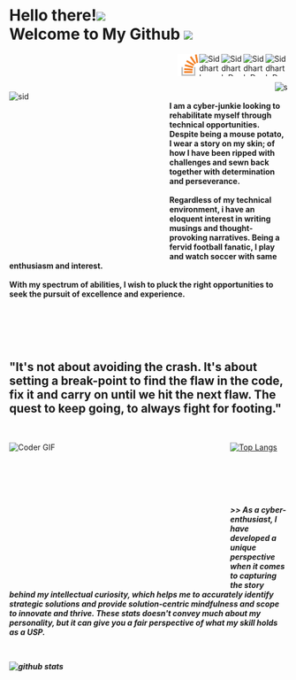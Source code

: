 <h1>Hello there!<img src="https://media.giphy.com/media/Wj7lNjMNDxSmc/giphy.gif" width="100"><br/>
<b>Welcome to My Github <img src="https://media.giphy.com/media/du3J3cXyzhj75IOgvA/giphy.gif" width="28"><br/> </b></h1>
<a href="https://www.instagram.com/iamsiddharthdas/">
  <img align="right" alt="Siddharth Das - Instagram" width="40px" height="40px" src="https://user-images.githubusercontent.com/57487500/88673054-cb0eae00-d105-11ea-84c8-72c11edb81cd.png"/>
</a>
<a href="https://www.linkedin.com/in/iamsiddharthdas/">
  <img align="right" alt="Siddharth Das - LinkedIn" width="40px" height="40px" src="https://user-images.githubusercontent.com/57487500/88674259-3907a500-d107-11ea-80fb-f76f39a84d7c.png"/>
</a>
<a href="mailto:siddharthdas2203@gmail.com">
  <img align="right" alt="Siddharth Das - Gmail" width="40px" height="40px"src="https://user-images.githubusercontent.com/57487500/88674188-255c3e80-d107-11ea-849b-a98bb24a2084.png"/>
</a>
<a href="https://dev.to/iamsiddharthdas">
  <img align="right" height="40" width="40" src="https://d2fltix0v2e0sb.cloudfront.net/dev-badge.svg" alt="Siddharth Das's DEV Profile" >
</a>

 <a href="https://stackoverflow.com/story/iamsiddharthdas">
            <img align="right" height="40" width="40" src="https://raw.githubusercontent.com/ashwin5059198/ashwin5059198/master/img/stackoverflow.png">
</a>
<br/>
<br/>
<br/>
<img align="right" alt= "s" src="https://visitor-badge.laobi.icu/badge?page_id=iamsiddharthdas.iamsiddharthdas"/>
<br/>
<img src= "https://user-images.githubusercontent.com/57487500/88657019-dacec800-d0ee-11ea-928a-5db40e7b267f.gif" align="left" alt="sid" width="290" height="290">
<br/>
<b>I am a cyber-junkie looking to rehabilitate myself through technical opportunities. Despite being a mouse potato, I wear a story on my skin; of how I have been ripped with challenges and sewn back together with determination and perseverance.</b>
<br/>
<br/>
<b>Regardless of my technical environment, i have an eloquent interest in writing musings and thought-provoking narratives.
Being a fervid football fanatic, I play and watch soccer with same enthusiasm and interest.</b>
<br/><br/>
<b>With my spectrum of abilities, I wish to pluck the right opportunities to seek the pursuit of excellence and experience.</b>

<br /><br />
<br/><br/>

## "It's not about avoiding the crash. It's about setting a break-point to find the flaw in the code, fix it and carry on until we hit the next flaw. The quest to keep going, to always fight for footing." 
<br/>

<img src="https://user-images.githubusercontent.com/57487500/88762425-cb9f5700-d18e-11ea-9ca7-18b1dd0bcf72.gif" align="left" alt="Coder GIF" width="400" height="250"> [![Top Langs](https://github-readme-stats.vercel.app/api/top-langs/?username=iamsiddharthdas&align="right"&layout=compact)](https://github.com/iamsiddharthdas/github-readme-stats)

<br/><br/>
<br/><br/>

<b><i> >> As a cyber-enthusiast, I have developed a unique perspective when it comes to capturing the story behind my intellectual curiosity, which helps me to accurately identify strategic solutions and provide solution-centric mindfulness and scope to innovate and thrive. These stats doesn't convey much about my personality, but it can give you a fair perspective of what my skill holds as a USP.<b/><i/>

<br/>

![github stats](https://github-readme-stats.vercel.app/api?username=iamsiddharthdas&show_icons=true&theme=radical&align="left")











